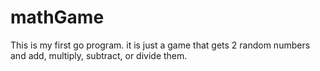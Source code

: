 # mathGame
This is my first go program. it is just a game that gets 2 random numbers and add, multiply, subtract, or divide them.
